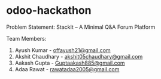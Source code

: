 # odoo-hackathon

Problem Statement: StackIt – A Minimal Q&A Forum Platform

Team Members:
1. Ayush Kumar - offayush21@gmail.com
2. Akshit Chaudhary - akshit05chaudhary@gmail.com
3. Aakash Gupta - Guptaakash885@gmail.com
4. Adaa Rawat - rawatadaa2005@gmail.com

